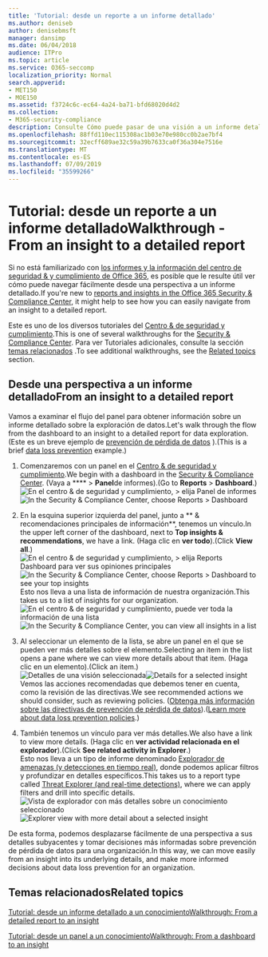 ```yaml
---
title: 'Tutorial: desde un reporte a un informe detallado'
ms.author: deniseb
author: denisebmsft
manager: dansimp
ms.date: 06/04/2018
audience: ITPro
ms.topic: article
ms.service: O365-seccomp
localization_priority: Normal
search.appverid:
- MET150
- MOE150
ms.assetid: f3724c6c-ec64-4a24-ba71-bfd68020d4d2
ms.collection:
- M365-security-compliance
description: Consulte Cómo puede pasar de una visión a un informe detallado en el centro de &amp; cumplimiento de seguridad a través de un ejemplo de prevención de pérdida de datos.
ms.openlocfilehash: 88ffd110ec115308ac1b03e70e980cc0b2ae7bf4
ms.sourcegitcommit: 32ecff689ae32c59a39b7633ca0f36a304e7516e
ms.translationtype: MT
ms.contentlocale: es-ES
ms.lasthandoff: 07/09/2019
ms.locfileid: "35599266"
---
```

# <a name="walkthrough---from-an-insight-to-a-detailed-report"></a><span data-ttu-id="77232-103">Tutorial: desde un reporte a un informe detallado</span><span class="sxs-lookup"><span data-stu-id="77232-103">Walkthrough - From an insight to a detailed report</span></span>

<span data-ttu-id="77232-104">Si no está familiarizado con [los informes y la información del centro de seguridad &amp; y cumplimiento de Office 365](reports-and-insights-in-security-and-compliance.md), es posible que le resulte útil ver cómo puede navegar fácilmente desde una perspectiva a un informe detallado.</span><span class="sxs-lookup"><span data-stu-id="77232-104">If you're new to [reports and insights in the Office 365 Security &amp; Compliance Center](reports-and-insights-in-security-and-compliance.md), it might help to see how you can easily navigate from an insight to a detailed report.</span></span> 
  
<span data-ttu-id="77232-105">Este es uno de los diversos tutoriales del [Centro &amp; de seguridad y cumplimiento](https://protection.office.com).</span><span class="sxs-lookup"><span data-stu-id="77232-105">This is one of several walkthroughs for the [Security &amp; Compliance Center](https://protection.office.com).</span></span> <span data-ttu-id="77232-106">Para ver Tutoriales adicionales, consulte la sección [temas relacionados](#related-topics) .</span><span class="sxs-lookup"><span data-stu-id="77232-106">To see additional walkthroughs, see the [Related topics](#related-topics) section.</span></span> 
  
## <a name="from-an-insight-to-a-detailed-report"></a><span data-ttu-id="77232-107">Desde una perspectiva a un informe detallado</span><span class="sxs-lookup"><span data-stu-id="77232-107">From an insight to a detailed report</span></span>

<span data-ttu-id="77232-108">Vamos a examinar el flujo del panel para obtener información sobre un informe detallado sobre la exploración de datos.</span><span class="sxs-lookup"><span data-stu-id="77232-108">Let's walk through the flow from the dashboard to an insight to a detailed report for data exploration.</span></span> <span data-ttu-id="77232-109">(Este es un breve ejemplo de [prevención de pérdida de datos](data-loss-prevention-policies.md) ).</span><span class="sxs-lookup"><span data-stu-id="77232-109">(This is a brief [data loss prevention](data-loss-prevention-policies.md) example.)</span></span> 
  
1. <span data-ttu-id="77232-110">Comenzaremos con un panel en el [Centro &amp; de seguridad y cumplimiento](https://protection.office.com).</span><span class="sxs-lookup"><span data-stu-id="77232-110">We begin with a dashboard in the [Security &amp; Compliance Center](https://protection.office.com).</span></span> <span data-ttu-id="77232-111">(Vaya a \*\*\*\* \> **Panel**de informes).</span><span class="sxs-lookup"><span data-stu-id="77232-111">(Go to **Reports** \> **Dashboard**.)</span></span><br/><span data-ttu-id="77232-112">![En el centro &amp; de seguridad y cumplimiento, \> elija Panel de informes](media/2a668c3d-3fa3-4e37-8149-46989b33ae8c.png)</span><span class="sxs-lookup"><span data-stu-id="77232-112">![In the Security &amp; Compliance Center, choose Reports \> Dashboard](media/2a668c3d-3fa3-4e37-8149-46989b33ae8c.png)</span></span>
  
2. <span data-ttu-id="77232-113">En la esquina superior izquierda del panel, junto a \*\* &amp; recomendaciones principales de información\*\*, tenemos un vínculo.</span><span class="sxs-lookup"><span data-stu-id="77232-113">In the upper left corner of the dashboard, next to **Top insights &amp; recommendations**, we have a link.</span></span> <span data-ttu-id="77232-114">(Haga clic en **ver todo**).</span><span class="sxs-lookup"><span data-stu-id="77232-114">(Click **View all**.)</span></span><br/><span data-ttu-id="77232-115">![En el centro &amp; de seguridad y cumplimiento, \> elija Reports Dashboard para ver sus opiniones principales](media/9bb64e11-494f-40a4-ab3d-8d3c7789f300.png)</span><span class="sxs-lookup"><span data-stu-id="77232-115">![In the Security &amp; Compliance Center, choose Reports \> Dashboard to see your top insights](media/9bb64e11-494f-40a4-ab3d-8d3c7789f300.png)</span></span><br/><span data-ttu-id="77232-116">Esto nos lleva a una lista de información de nuestra organización.</span><span class="sxs-lookup"><span data-stu-id="77232-116">This takes us to a list of insights for our organization.</span></span><br/><span data-ttu-id="77232-117">![En el centro &amp; de seguridad y cumplimiento, puede ver toda la información de una lista](media/1289af77-bf5a-444a-97a1-03d8a83f75a9.png)</span><span class="sxs-lookup"><span data-stu-id="77232-117">![In the Security &amp; Compliance Center, you can view all insights in a list](media/1289af77-bf5a-444a-97a1-03d8a83f75a9.png)</span></span>
  
3. <span data-ttu-id="77232-118">Al seleccionar un elemento de la lista, se abre un panel en el que se pueden ver más detalles sobre el elemento.</span><span class="sxs-lookup"><span data-stu-id="77232-118">Selecting an item in the list opens a pane where we can view more details about that item.</span></span> <span data-ttu-id="77232-119">(Haga clic en un elemento).</span><span class="sxs-lookup"><span data-stu-id="77232-119">(Click an item.)</span></span><br/><span data-ttu-id="77232-120">![Detalles de una visión seleccionada](media/dcbb389f-23b0-4031-b789-4a49068af85a.png)</span><span class="sxs-lookup"><span data-stu-id="77232-120">![Details for a selected insight](media/dcbb389f-23b0-4031-b789-4a49068af85a.png)</span></span><br/><span data-ttu-id="77232-121">Vemos las acciones recomendadas que debemos tener en cuenta, como la revisión de las directivas.</span><span class="sxs-lookup"><span data-stu-id="77232-121">We see recommended actions we should consider, such as reviewing policies.</span></span> <span data-ttu-id="77232-122">([Obtenga más información sobre las directivas de prevención de pérdida de datos](data-loss-prevention-policies.md)).</span><span class="sxs-lookup"><span data-stu-id="77232-122">([Learn more about data loss prevention policies](data-loss-prevention-policies.md).)</span></span>
    
4. <span data-ttu-id="77232-123">También tenemos un vínculo para ver más detalles.</span><span class="sxs-lookup"><span data-stu-id="77232-123">We also have a link to view more details.</span></span> <span data-ttu-id="77232-124">(Haga clic en **ver actividad relacionada en el explorador**).</span><span class="sxs-lookup"><span data-stu-id="77232-124">(Click **See related activity in Explorer**.)</span></span><br/><span data-ttu-id="77232-125">Esto nos lleva a un tipo de informe denominado [Explorador de amenazas (y detecciones en tiempo real)](threat-explorer.md), donde podemos aplicar filtros y profundizar en detalles específicos.</span><span class="sxs-lookup"><span data-stu-id="77232-125">This takes us to a report type called [Threat Explorer (and real-time detections)](threat-explorer.md), where we can apply filters and drill into specific details.</span></span><br/><span data-ttu-id="77232-126">![Vista de explorador con más detalles sobre un conocimiento seleccionado](media/3ad15b15-7158-44b7-beda-013351bd868e.png)</span><span class="sxs-lookup"><span data-stu-id="77232-126">![Explorer view with more detail about a selected insight](media/3ad15b15-7158-44b7-beda-013351bd868e.png)</span></span>
  
<span data-ttu-id="77232-127">De esta forma, podemos desplazarse fácilmente de una perspectiva a sus detalles subyacentes y tomar decisiones más informadas sobre prevención de pérdida de datos para una organización.</span><span class="sxs-lookup"><span data-stu-id="77232-127">In this way, we can move easily from an insight into its underlying details, and make more informed decisions about data loss prevention for an organization.</span></span>
  
## <a name="related-topics"></a><span data-ttu-id="77232-128">Temas relacionados</span><span class="sxs-lookup"><span data-stu-id="77232-128">Related topics</span></span>

[<span data-ttu-id="77232-129">Tutorial: desde un informe detallado a un conocimiento</span><span class="sxs-lookup"><span data-stu-id="77232-129">Walkthrough: From a detailed report to an insight</span></span>](from-a-detailed-report-to-an-insight.md)
  
[<span data-ttu-id="77232-130">Tutorial: desde un panel a un conocimiento</span><span class="sxs-lookup"><span data-stu-id="77232-130">Walkthrough: From a dashboard to an insight</span></span>](from-a-dashboard-to-an-insight.md)
  


